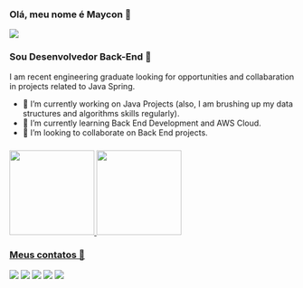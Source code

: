 ### Olá, meu nome é Maycon 👋

<img src="https://avatars.githubusercontent.com/u/25755934?s=400&u=dcd652ff945051a5d48a62e6100801fb06a0cfeb&v=4">

### Sou Desenvolvedor Back-End 👋
I am recent engineering graduate looking for opportunities and collabaration in projects related to Java Spring.
- 🔭 I’m currently working on Java Projects (also, I am brushing up my data structures and algorithms skills regularly).
- 🌱 I’m currently learning Back End Development and AWS Cloud.
- 🤝 I’m looking to collaborate on Back End projects. 


###
  <a href="https://github.com/mayconsene">
  <img height="150em" src="https://github-readme-stats.vercel.app/api?username=mayconsene&show_icons=true&theme=black&include_all_commits=true&count_private=true"/>
  <img height="150em" src="https://github-readme-stats.vercel.app/api/top-langs/?username=mayconsene&layout=compact&langs_count=7&theme=black"/>
</div>

### Meus contatos 📱
[<img src="https://img.shields.io/badge/twitter-%231DA1F2.svg?&style=for-the-badge&logo=twitter&logoColor=white" />](https://twitter.com/USERNAME) [<img src="https://img.shields.io/badge/medium-%2312100E.svg?&style=for-the-badge&logo=medium&logoColor=white" />](https://medium.com/USERNAME)  [<img src="https://img.shields.io/badge/linkedin-%230077B5.svg?&style=for-the-badge&logo=linkedin&logoColor=white" />](https://www.linkedin.com/in/mayconmoraessene/) [<img src = "https://img.shields.io/badge/instagram-%23E4405F.svg?&style=for-the-badge&logo=instagram&logoColor=white">](https://www.instagram.com/maycon.cleo/) [<img src = "https://img.shields.io/badge/facebook-%231877F2.svg?&style=for-the-badge&logo=facebook&logoColor=white">](https://www.facebook.com/USERNAME)
